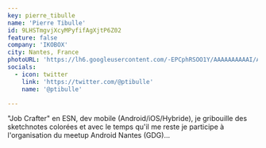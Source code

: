 ```yaml
---
key: pierre_tibulle
name: 'Pierre Tibulle'
id: 9LHSTmgvjXcyMPyfifAgXjtP6Z02
feature: false
company: 'IKOBOX'
city: Nantes, France
photoURL: 'https://lh6.googleusercontent.com/-EPCphRSOO1Y/AAAAAAAAAAI/AAAAAAAAARo/JCN5RTGQPos/photo.jpg'
socials:
  - icon: twitter
    link: 'https://twitter.com/@ptibulle'
    name: '@ptibulle'

---
```


"Job Crafter" en ESN, dev mobile (Android/iOS/Hybride), je gribouille des sketchnotes colorées et avec le temps qu'il me reste je participe à l'organisation du meetup Android Nantes (GDG)...
